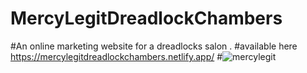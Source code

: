 # MercyLegitDreadlockChambers
#An online marketing website for a dreadlocks salon .
#available here https://mercylegitdreadlockchambers.netlify.app/
#![mercylegit](https://github.com/martinmbogo-254/MercyLegitDreadlockChambers/assets/78340780/6aaa48cc-25ab-4239-b285-e99f8ada8d28)
